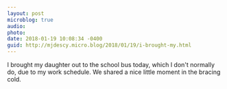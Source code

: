 ```yaml
---
layout: post
microblog: true
audio: 
photo: 
date: 2018-01-19 10:08:34 -0400
guid: http://mjdescy.micro.blog/2018/01/19/i-brought-my.html
---
```

I brought my daughter out to the school bus today, which I don't normally do, due to my work schedule. We shared a nice little moment in the bracing cold.

